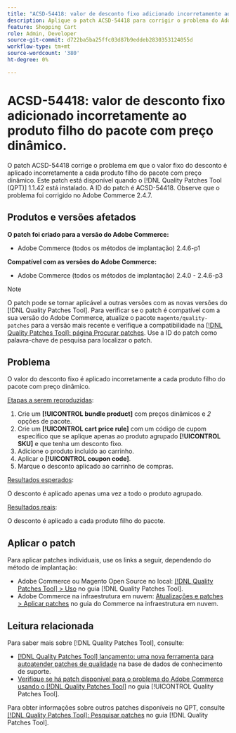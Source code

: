 ```yaml
---
title: "ACSD-54418: valor de desconto fixo adicionado incorretamente ao produto filho de pacote com preço dinâmico"
description: Aplique o patch ACSD-54418 para corrigir o problema do Adobe Commerce em que o valor fixo do desconto é aplicado incorretamente a cada produto filho do pacote com preço dinâmico.
feature: Shopping Cart
role: Admin, Developer
source-git-commit: d722ba5ba25ffc03d87b9eddeb2830353124055d
workflow-type: tm+mt
source-wordcount: '380'
ht-degree: 0%

---
```


# ACSD-54418: valor de desconto fixo adicionado incorretamente ao produto filho do pacote com preço dinâmico.

O patch ACSD-54418 corrige o problema em que o valor fixo do desconto é aplicado incorretamente a cada produto filho do pacote com preço dinâmico. Este patch está disponível quando o [!DNL Quality Patches Tool (QPT)] 1.1.42 está instalado. A ID do patch é ACSD-54418. Observe que o problema foi corrigido no Adobe Commerce 2.4.7.

## Produtos e versões afetados

**O patch foi criado para a versão do Adobe Commerce:**

* Adobe Commerce (todos os métodos de implantação) 2.4.6-p1

**Compatível com as versões do Adobe Commerce:**

* Adobe Commerce (todos os métodos de implantação) 2.4.0 - 2.4.6-p3

>[!NOTE]
>
>O patch pode se tornar aplicável a outras versões com as novas versões do [!DNL Quality Patches Tool]. Para verificar se o patch é compatível com a sua versão do Adobe Commerce, atualize o pacote `magento/quality-patches` para a versão mais recente e verifique a compatibilidade na [[!DNL Quality Patches Tool]: página Procurar patches](https://experienceleague.adobe.com/tools/commerce-quality-patches/index.html). Use a ID do patch como palavra-chave de pesquisa para localizar o patch.

## Problema

O valor do desconto fixo é aplicado incorretamente a cada produto filho do pacote com preço dinâmico.

<u>Etapas a serem reproduzidas</u>:

1. Crie um **[!UICONTROL bundle product]** com preços dinâmicos e *2* opções de pacote.
1. Crie um **[!UICONTROL cart price rule]** com um código de cupom específico que se aplique apenas ao produto agrupado **[!UICONTROL SKU]** e que tenha um desconto fixo.
1. Adicione o produto incluído ao carrinho.
1. Aplicar o **[!UICONTROL coupon code]**.
1. Marque o desconto aplicado ao carrinho de compras.

<u>Resultados esperados</u>:

O desconto é aplicado apenas uma vez a todo o produto agrupado.

<u>Resultados reais</u>:

O desconto é aplicado a cada produto filho do pacote.

## Aplicar o patch

Para aplicar patches individuais, use os links a seguir, dependendo do método de implantação:

* Adobe Commerce ou Magento Open Source no local: [[!DNL Quality Patches Tool] > Uso](https://experienceleague.adobe.com/docs/commerce-operations/tools/quality-patches-tool/usage.html) no guia [!DNL Quality Patches Tool].
* Adobe Commerce na infraestrutura em nuvem: [Atualizações e patches > Aplicar patches](https://experienceleague.adobe.com/docs/commerce-cloud-service/user-guide/develop/upgrade/apply-patches.html) no guia do Commerce na infraestrutura em nuvem.

## Leitura relacionada

Para saber mais sobre [!DNL Quality Patches Tool], consulte:

* [[!DNL Quality Patches Tool] lançamento: uma nova ferramenta para autoatender patches de qualidade](https://experienceleague.adobe.com/en/docs/commerce-knowledge-base/kb/announcements/commerce-announcements/magento-quality-patches-released-new-tool-to-self-serve-quality-patches) na base de dados de conhecimento de suporte.
* [Verifique se há patch disponível para o problema do Adobe Commerce usando o  [!DNL Quality Patches Tool]](/help/tools/quality-patches-tool/patches-available-in-qpt/check-patch-for-magento-issue-with-magento-quality-patches.md) no guia [!UICONTROL Quality Patches Tool].


Para obter informações sobre outros patches disponíveis no QPT, consulte [[!DNL Quality Patches Tool]: Pesquisar patches](https://experienceleague.adobe.com/tools/commerce-quality-patches/index.html) no guia [!DNL Quality Patches Tool].
